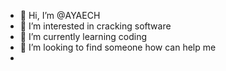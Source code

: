 - 👋 Hi, I’m @AYAECH
- 👀 I’m interested in cracking software
- 🌱 I’m currently learning coding
- 💞️ I’m looking to find someone how can help me 
- 

<!---
AYAECH/AYAECH is a ✨ special ✨ repository because its `README.md` (this file) appears on your GitHub profile.
You can click the Preview link to take a look at your changes.
--->
